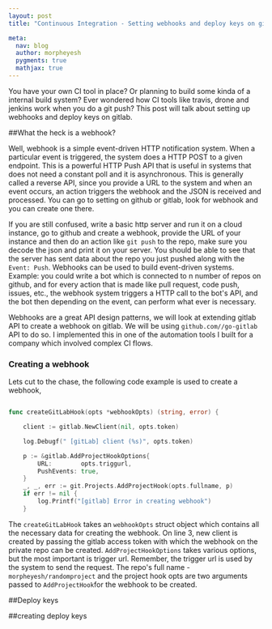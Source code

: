 ```yaml
---
layout: post
title: "Continuous Integration - Setting webhooks and deploy keys on gitlab"

meta:
  nav: blog
  author: morpheyesh
  pygments: true
  mathjax: true
---
```


You have your own CI tool in place? Or planning to build some kinda of a internal build system?  Ever wondered how CI tools like travis, drone and jenkins work when you do a git push? This post will talk about setting up webhooks and deploy keys on gitlab.

<!-- more -->


##What the heck is a webhook?

Well, webhook is a simple event-driven HTTP notification system. When a particular event is triggered, the system does a HTTP POST to a given endpoint. This is a powerful HTTP Push API that is useful in systems that does not need a constant poll and it is asynchronous. This is generally called a reverse API, since you provide a URL to the system and when an event occurs, an action triggers the webhook and the JSON is received and processed.  You can go to setting on github or gitlab, look for webhook and you can create one there.

If you are still confused, write a basic http server and run it on a cloud instance, go to github and create a webhook, provide the URL of your instance and then do an action like `git push` to the repo, make sure you decode the json and print it on your server. You should be able to see that the server has sent data about the repo you just pushed along with the `Event: Push`. Webhooks can be used to build event-driven systems. Example: you could write a bot which is connected to n number of repos on github, and for every action that is made like pull request, code push, issues, etc., the webhook system triggers a HTTP call to the bot's API, and the bot then depending on the event, can perform what ever is necessary.

Webhooks are a great API design patterns, we will look at extending gitlab API to create a webhook on gitlab. We will be using `github.com//go-gitlab` API to do so. I implemented this in one of the automation tools I built for a company which involved complex CI flows.

### Creating a webhook

Lets cut to the chase, the following code example is used to create a webhook,

```go

func createGitLabHook(opts *webhookOpts) (string, error) {

	client := gitlab.NewClient(nil, opts.token)

	log.Debugf(" [gitLab] client (%s)", opts.token)

	p := &gitlab.AddProjectHookOptions{
		URL:        opts.triggurl,
		PushEvents: true,
	}
	_, _, err := git.Projects.AddProjectHook(opts.fullname, p)
	if err != nil {
		log.Printf("[gitlab] Error in creating webhook")
	}

```

The `createGitLabHook` takes an `webhookOpts` struct object which contains all the necessary data for creating the webhook. On line 3, new client is created by passing the gitlab access token with which the webhook on the private repo can be created. `AddProjectHookOptions` takes various options, but the most important is trigger url. Remember, the trigger url is used by the system to send the request.
The repo's full name - `morpheyesh/randomproject` and the project hook opts are two arguments passed to `AddProjectHook`for the webhook to be created.


##Deploy keys



##creating deploy keys
